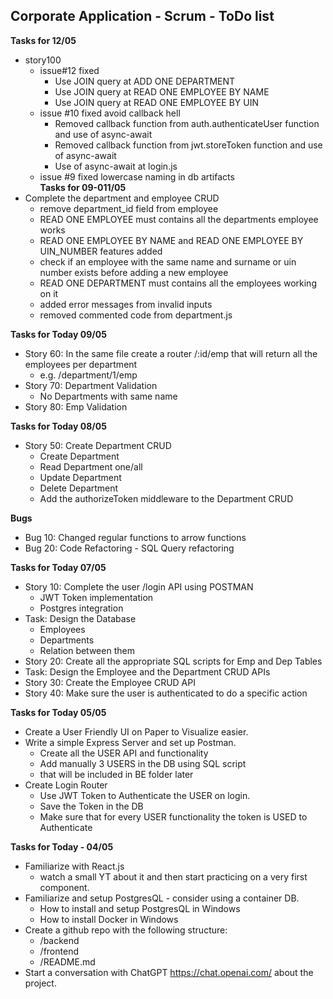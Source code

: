 ## **Corporate Application - Scrum - ToDo list**
**Tasks for 12/05**
  - story100
    - issue#12 fixed
      - Use JOIN query at ADD ONE DEPARTMENT
      - Use JOIN query at READ ONE EMPLOYEE BY NAME
      - Use JOIN query at READ ONE EMPLOYEE BY UIN
    - issue #10 fixed avoid callback hell
      - Removed callback function from auth.authenticateUser function and use of async-await
      - Removed callback function from jwt.storeToken function and use of async-await   
      - Use of async-await at login.js
    - issue #9 fixed lowercase naming in db artifacts  
**Tasks for 09-011/05**
  - Complete the department and employee CRUD
    - remove department_id field from employee
    - READ ONE EMPLOYEE must contains all the departments employee works
    - READ ONE EMPLOYEE BY NAME and READ ONE EMPLOYEE BY UIN_NUMBER features added
    - check if an employee with the same name and surname or uin number exists before adding a new employee
    - READ ONE DEPARTMENT must contains all the employees working on it 
    - added error messages from invalid inputs
    - removed commented code from department.js

**Tasks for Today 09/05**

  - Story 60: In the same file create a router /:id/emp that will return all the employees per department
    - e.g. /department/1/emp
  - Story 70: Department Validation
    - No Departments with same name
  - Story 80: Emp Validation


**Tasks for Today 08/05**

- Story 50: Create Department CRUD
  - Create Department
  - Read Department one/all
  - Update Department
  - Delete Department
  - Add the authorizeToken middleware to the Department CRUD


**Bugs**

- Bug 10: Changed regular functions to arrow functions
- Bug 20: Code Refactoring - SQL Query refactoring

**Tasks for Today 07/05**

- Story 10: Complete the user /login API using POSTMAN
  - JWT Token implementation
  - Postgres integration
- Task: Design the Database
  - Employees
  - Departments
  - Relation between them
- Story 20: Create all the appropriate SQL scripts for Emp and Dep Tables
- Task: Design the Employee and the Department CRUD APIs
- Story 30: Create the Employee CRUD API
- Story 40: Make sure the user is authenticated to do a specific action

**Tasks for Today 05/05**

- Create a User Friendly UI on Paper to Visualize easier.
- Write a simple Express Server and set up Postman.
  - Create all the USER API and functionality
  - Add manually 3 USERS in the DB using SQL script
  - that will be included in BE folder later
- Create Login Router
  - Use JWT Token to Authenticate the USER on login.
  - Save the Token in the DB
  - Make sure that for every USER functionality the token is USED to Authenticate

**Tasks for Today - 04/05**

- Familiarize with React.js
  - watch a small YT about it and then start practicing on a very first component.
- Familiarize and setup PostgresQL - consider using a container DB.
  - How to install and setup PostgresQL in Windows
  - How to install Docker in Windows
- Create a github repo with the following structure:
  - /backend
  - /frontend
  - /README.md
- Start a conversation with ChatGPT https://chat.openai.com/ about the project.
